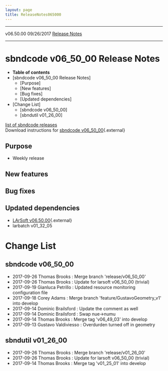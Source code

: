 ```yaml
---
layout: page
title: ReleaseNotes065000
---
```


  ----------- ------------ -- -- ------------------------------------------------------
  v06.50.00   09/26/2017         [Release Notes](ReleaseNotes065000.html)
  ----------- ------------ -- -- ------------------------------------------------------



sbndcode v06\_50\_00 Release Notes
======================================================================================

-   **Table of contents**
-   [sbndcode v06\_50\_00 Release
    Notes]
    -   [Purpose]
    -   [New features]
    -   [Bug fixes]
    -   [Updated dependencies]
-   [Change List]
    -   [sbndcode v06\_50\_00]
    -   [sbndutil v01\_26\_00]

[list of sbndcode
releases](List_of_SBND_code_releases.html)\
Download instructions for [sbndcode
v06\_50\_00](http://scisoft.fnal.gov/scisoft/bundles/sbnd/v06_50_00/sbndcode-v06_50_00.html){.external}



Purpose
----------------------------------

-   Weekly release



New features
--------------------------------------------



Bug fixes
--------------------------------------



Updated dependencies
------------------------------------------------------------

-   [LArSoft
    v06.50.00](https://cdcvs.fnal.gov/redmine/projects/larsoft/wiki/ReleaseNotes065000){.external}
-   larbatch v01\_32\_05



Change List
==========================================



sbndcode v06\_50\_00
----------------------------------------------------------

-   2017-09-26 Thomas Brooks : Merge branch \'release/v06\_50\_00\'
-   2017-09-26 Thomas Brooks : Update for larsoft v06\_50\_00 (trivial)
-   2017-09-19 Gianluca Petrillo : Updated resource monitoring
    configuration file
-   2017-09-18 Corey Adams : Merge branch
    \'feature/GustavoGeometry\_v1\' into develop
-   2017-09-14 Dominic Brailsford : Update the comment as well
-   2017-09-14 Dominic Brailsford : Swap nue-\>numu
-   2017-09-14 Thomas Brooks : Merge tag \'v06\_49\_03\' into develop
-   2017-09-13 Gustavo Valdiviesso : Overdurden turned off in geometry



sbndutil v01\_26\_00
----------------------------------------------------------

-   2017-09-26 Thomas Brooks : Merge branch \'release/v01\_26\_00\'
-   2017-09-26 Thomas Brooks : Update for larsoft v06\_50\_00 (trivial)
-   2017-09-14 Thomas Brooks : Merge tag \'v01\_25\_01\' into develop
